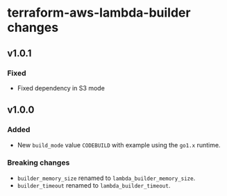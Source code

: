# terraform-aws-lambda-builder changes

## v1.0.1

### Fixed

* Fixed dependency in S3 mode

## v1.0.0

### Added

* New `build_mode` value `CODEBUILD` with example using the `go1.x` runtime.

### Breaking changes

* `builder_memory_size` renamed to `lambda_builder_memory_size`.
* `builder_timeout` renamed to `lambda_builder_timeout`.
